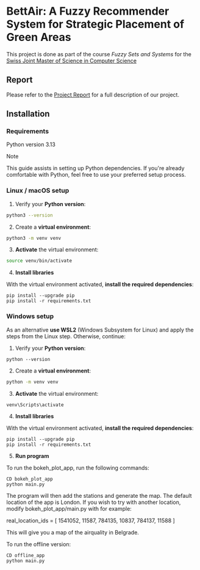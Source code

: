 # BettAir: A Fuzzy Recommender System for Strategic Placement of Green Areas

This project is done as part of the course _Fuzzy Sets and Systems_
for the [Swiss Joint Master of Science in Computer Science](https://mcs.unibnf.ch/)

## Report
Please refer to the [Project Report](./report.md) for a full description of our project.

## Installation

### Requirements

Python version 3.13

> [!NOTE]
> This guide assists in setting up Python dependencies. 
> If you're already comfortable with Python, feel free to use your preferred setup process.

### Linux / macOS setup

1. Verify your **Python version**:

```bash
python3 --version
```

2. Create a **virtual environment**:

```bash
python3 -m venv venv
```

3. **Activate** the virtual environment:

```bash
source venv/bin/activate
```

4. **Install libraries**

With the virtual environment activated, **install the required dependencies**:

```
pip install --upgrade pip
pip install -r requirements.txt
```



### Windows setup

As an alternative **use WSL2** (Windows Subsystem for Linux) and apply the steps from the Linux step.
Otherwise, continue:

1. Verify your **Python version**:

```shell
python --version
```

2. Create a **virtual environment**:

```bash
python -m venv venv
```

3. **Activate** the virtual environment:

```bash
venv\Scripts\activate
```

4. **Install libraries**

With the virtual environment activated, **install the required dependencies**:

```
pip install --upgrade pip
pip install -r requirements.txt

```

5. **Run program**

To run the bokeh_plot_app, run the following commands:

```
CD bokeh_plot_app
python main.py

```
The program will then add the stations and generate the map. The default location of the app is London. 
If you wish to try with another location, modify bokeh_plot_app/main.py with for example:

real_location_ids = [
    1541052, 11587, 784135, 10837, 784137, 11588
]

This will give you a map of the airquality in Belgrade.

To run the offline version:

```
CD offline_app
python main.py

```
